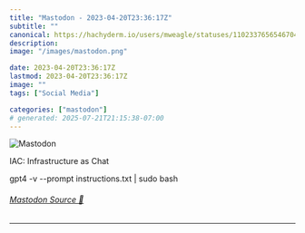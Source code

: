 ```yaml
---
title: "Mastodon - 2023-04-20T23:36:17Z"
subtitle: ""
canonical: https://hachyderm.io/users/mweagle/statuses/110233765654670413
description:
image: "/images/mastodon.png"

date: 2023-04-20T23:36:17Z
lastmod: 2023-04-20T23:36:17Z
image: ""
tags: ["Social Media"]

categories: ["mastodon"]
# generated: 2025-07-21T21:15:38-07:00
---
```

![Mastodon](/images/mastodon.png)

<p>IAC: Infrastructure as Chat</p><p>gpt4 -v --prompt instructions.txt | sudo bash</p>


###### [Mastodon Source 🐘](https://hachyderm.io/@mweagle/110233765654670413)

___
